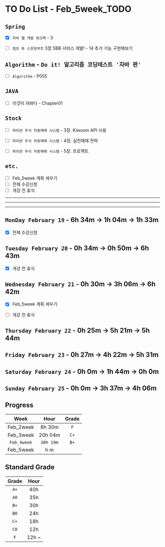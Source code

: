 # TO Do List - Feb_5week_TODO


## `Spring`
- [x] `자바 웹 개발 워크북` - 3
- [ ] `점프 투 스프링부트` 3장 SBB 서비스 개발! - 14 추가 기능 구현해보기


## `Algorithm` - `Do it! 알고리즘 코딩테스트 '자바 편'`
- [ ] `Algorithm` - P055


## `JAVA`
- [ ] 이것이 자바다 - Chapter01


## `Stock`
- [ ] `파이썬 주식 자동매매 시스템` - 3장. Kiwoom API 사용
- [ ] `파이썬 주식 자동매매 시스템` - 4장. 실전매매 전략
- [ ] `파이썬 주식 자동매매 시스템` - 5장. 프로젝트



## `etc.`
- [ ] Feb_5week 계획 세우기
- [ ] 전체 수강신청
- [ ] 개강 전 휴식

---
---
---

## `MonDay February 19` - 6h 34m -> 1h 04m -> 1h 33m
- [x] 전체 수강신청


## `Tuesday February 20` - 0h 34m -> 0h 50m -> 6h 43m
- [x] 개강 전 휴식


## `Wednesday February 21` - 0h 30m -> 3h 06m -> 6h 42m
- [x] Feb_5week 계획 세우기
- [ ] 개강 전 휴식


## `Thursday February 22` - 0h 25m -> 5h 21m -> 5h 44m



## `Friday February 23` - 0h 27m -> 4h 22m -> 5h 31m



## `Saturday February 24` - 0h 0m -> 1h 44m -> 0h 0m



## `Sunday February 25` - 0h 0m -> 3h 37m -> 4h 06m




## Progress
| Week | Hour | Grade |
|:---:|:---:|:---:|
|Feb_2week|8h 30m|`F`|
|Feb_3week|20h 04m|`C+`|
|`Feb_4week`|`30h 19m`|`B+`|
|Feb_5week|h m||


## Standard Grade
| Grade | Hour |
|:---:|:---:|
|`A+`|40h|
|`A0`|35h|
|`B+`|30h|
|`B0`|24h|
|`C+`|18h|
|`C0`|12h|
|`F`|12h ~|
